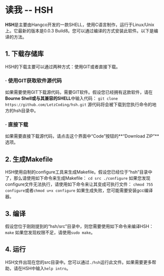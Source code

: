 # 读我 -- HSH
**HSH**是主要由Hangco开发的一款SHELL，使用C语言制作，运行于Linux/Unix上。它最新的版本是0.0.3 Build8。您可以通过编译的方式安装此软件。以下是编译的方法。

## 1. 下载存储库
HSH的下载主要可以通过两种方式：使用GIT或者直接下载。

### · 使用GIT获取软件源代码
如果需要使用GIT下载源代码，需要GIT软件。假设您已经拥有这款软件，请在**Bourne Shell或与其兼容的SHELL**中输入代码：
`git clone https://github.com/LetzCoding/hsh.git`
源代码将会被下载到您执行命令的地方的hsh目录中。

### · 直接下载
如果需要直接下载源代码，请点击这个界面中“Code”按钮的**“Download ZIP”**选项。

## 2. 生成Makefile
HSH使用自制的configure工具来生成Makefile。假设您已经位于“hsh”目录中了，那么请使用如下命令来生成Makefile： 
`cd src ./configure`
如果您发现configure文件无法执行，请使用如下命令来让其变成可执行文件：
`chmod 755 configure`或者`chmod u+x configure`
如果生成失败，您可能需要安装gcc编译器。

## 3. 编译
假设您位于刚刚提到的“hsh/src”目录中，则您需要使用如下命令来编译HSH：`make`
如果您发现权限不足，请使用`sudo make`。

## 4. 运行
HSH文件出现在您的src目录中。您可以通过`./hsh`运行此文件。如果需要更多帮助，请在HSH中输入`help intro`。

